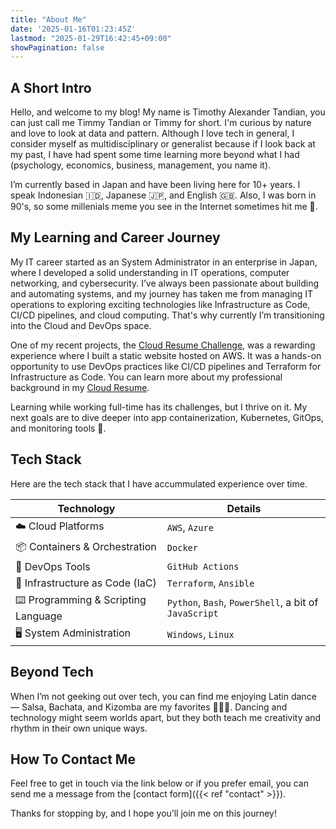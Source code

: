 ```yaml
---
title: "About Me"
date: '2025-01-16T01:23:45Z'
lastmod: "2025-01-29T16:42:45+09:00"
showPagination: false
---
```



## A Short Intro

Hello, and welcome to my blog! My name is Timothy Alexander Tandian, you can just call me Timmy Tandian or Timmy for short. I'm curious by nature and love to look at data and pattern. Although I love tech in general, I consider myself as multidisciplinary or generalist because if I look back at my past, I have had spent some time learning more beyond what I had (psychology, economics, business, management, you name it).

I’m currently based in Japan and have been living here for 10+ years. I speak Indonesian :indonesia:, Japanese :jp:, and English :gb:. Also, I was born in 90's, so some millenials meme you see in the Internet sometimes hit me :hand_over_mouth:. 

## My Learning and Career Journey

My IT career started as an System Administrator in an enterprise in Japan, where I developed a solid understanding in IT operations, computer networking, and cybersecurity. I’ve always been passionate about building and automating systems, and my journey has taken me from managing IT operations to exploring exciting technologies like Infrastructure as Code, CI/CD pipelines, and cloud computing. That's why currently I’m transitioning into the Cloud and DevOps space.

One of my recent projects, the [Cloud Resume Challenge](https://cloudresumechallenge.dev/docs/faq/), was a rewarding experience where I built a static website hosted on AWS. It was a hands-on opportunity to use DevOps practices like CI/CD pipelines and Terraform for Infrastructure as Code. You can learn more about my professional background in my [Cloud Resume](https://timmytandian.com).

Learning while working full-time has its challenges, but I thrive on it. My next goals are to dive deeper into app containerization, Kubernetes, GitOps, and monitoring tools :rocket:.

## Tech Stack

Here are the tech stack that I have accummulated experience over time.

| Technology                                  | Details                           |
| ------------------------------------------- | --------------------------------- |
| :cloud: Cloud Platforms                     | `AWS`, `Azure`                    |
| :package: Containers & Orchestration        | `Docker`                          |
| :wrench: DevOps Tools                       | `GitHub Actions`                  |
| :scroll: Infrastructure as Code (IaC)       | `Terraform`, `Ansible`            |
| :keyboard: Programming & Scripting Language | `Python`, `Bash`, `PowerShell`, a bit of `JavaScript` |
| :desktop_computer: System Administration    | `Windows`, `Linux`                |


## Beyond Tech

When I’m not geeking out over tech, you can find me enjoying Latin dance — Salsa, Bachata, and Kizomba are my favorites :man_dancing::mirror_ball::woman_dancing:. Dancing and technology might seem worlds apart, but they both teach me creativity and rhythm in their own unique ways.

## How To Contact Me
Feel free to get in touch via the link below or if you prefer email, you can send me a message from the [contact form]({{< ref "contact" >}}).

Thanks for stopping by, and I hope you’ll join me on this journey!
